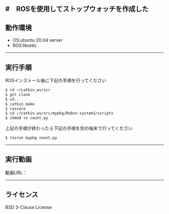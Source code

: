 #　ROSを使用してストップウォッチを作成した
---

## 動作環境
* OS:ubuntu 20.04 server
* ROS:Noetic
---

## 実行手順
ROSインストール後に下記の手順を行ってください
```sh
$ cd ~/catkin_ws/scr
$ git clone 
$ cd..
$ catkin_make
$ roscore
$ cd ~/catkin_ws/src/mypkg/Robot-system2/scripts
$ chmod +x count.py
```
上記の手順が終わったら下記の手順を別の端末で行ってください
```sh
$ rosrun mypkg count.py
```
---

## 実行動画
動画URL：

---

## ライセンス
BSD 3-Clause License
